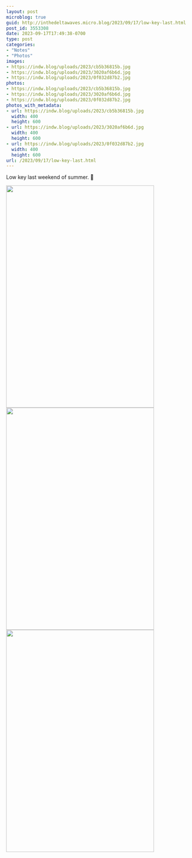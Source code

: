 ```yaml
---
layout: post
microblog: true
guid: http://inthedeltawaves.micro.blog/2023/09/17/low-key-last.html
post_id: 3553308
date: 2023-09-17T17:49:38-0700
type: post
categories:
- "Notes"
- "Photos"
images:
- https://indw.blog/uploads/2023/cb5b36815b.jpg
- https://indw.blog/uploads/2023/3020af6b6d.jpg
- https://indw.blog/uploads/2023/0f032d87b2.jpg
photos:
- https://indw.blog/uploads/2023/cb5b36815b.jpg
- https://indw.blog/uploads/2023/3020af6b6d.jpg
- https://indw.blog/uploads/2023/0f032d87b2.jpg
photos_with_metadata:
- url: https://indw.blog/uploads/2023/cb5b36815b.jpg
  width: 400
  height: 600
- url: https://indw.blog/uploads/2023/3020af6b6d.jpg
  width: 400
  height: 600
- url: https://indw.blog/uploads/2023/0f032d87b2.jpg
  width: 400
  height: 600
url: /2023/09/17/low-key-last.html
---
```

Low key last weekend of summer. 🍂

<img src="uploads/2023/cb5b36815b.jpg" width="400" height="600" alt=""><img src="uploads/2023/3020af6b6d.jpg" width="400" height="600" alt=""><img src="uploads/2023/0f032d87b2.jpg" width="400" height="600" alt="">
